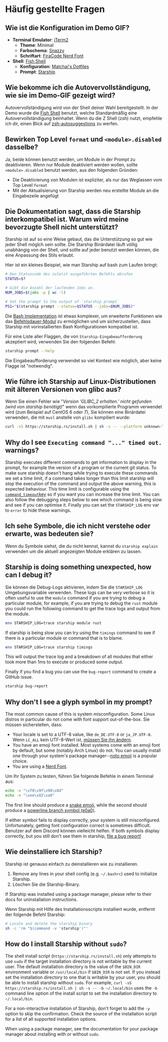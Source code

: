 # Häufig gestellte Fragen

## Wie ist die Konfiguration im Demo GIF?

- **Terminal Emulator**: [iTerm2](https://iterm2.com/)
  - **Theme**: Minimal
  - **Farbschema**: [Snazzy](https://github.com/sindresorhus/iterm2-snazzy)
  - **Schriftart**: [FiraCode Nerd Font](https://www.nerdfonts.com/font-downloads)
- **Shell**: [Fish Shell](https://fishshell.com/)
  - **Konfiguration**: [Matchai's Dotfiles](https://github.com/matchai/dotfiles/blob/b6c6a701d0af8d145a8370288c00bb9f0648b5c2/.config/fish/config.fish)
  - **Prompt**: [Starship](https://starship.rs/)

## Wie bekomme ich die Autovervollständigung, wie sie im Demo-GIF gezeigt wird?

Autovervollständigung wird von der Shell deiner Wahl bereitgestellt. In der Demo wurde die [Fish Shell](https://fishshell.com/) benutzt, welche Standardmäßig eine Autovervollständigung beinhaltet. Wenn du die Z Shell (zsh) nutzt, empfehle ich dir, einen Blick auf [zsh-autosuggestions](https://github.com/zsh-users/zsh-autosuggestions) zu werfen.

## Bewirken Top Level `format` und `<module>.disabled`  dasselbe?

Ja, beide können benutzt werden, um Module in der Prompt zu deaktivieren. Wenn nur Module deaktiviert werden wollen, sollte `<module>.disabled` benutzt werden, aus den folgenden Gründen:

- Die Deaktivierung von Modulen ist expliziter, als nur das Weglassen vom Top Level `format`
- Mit der Aktualisierung von Starship werden neu erstellte Module an die Eingabezeile angefügt

## Die Dokumentation sagt, dass die Starship interkompatibel ist. Warum wird meine bevorzugte Shell nicht unterstützt?

Starship ist auf so eine Weise gebaut, das die Unterstützung so gut wie jeder Shell möglch sein sollte. Die Starship Binärdatei läuft völlig unabhängig von der Shell, und sollte auf jeder benutzt werden können, die eine Anpassung des Stils erlaubt.

Hier ist ein kleines Beispiel, wie man Starship auf bash zum Laufen bringt:

```sh
# Den Statuscode des zuletzt ausgeführten Befehls abrufen
STATUS=$?

# Gibt die Anzahl der laufenden Jobs an.
NUM_JOBS=$(jobs -p | wc -l)

# Set the prompt to the output of `starship prompt`
PS1="$(starship prompt --status=$STATUS --jobs=$NUM_JOBS)"
```

Die [Bash Implementation](https://github.com/starship/starship/blob/master/src/init/starship.bash) ist etwas komplexer, um erweiterte Funktionen wie das [Befehlsdauer-Modul](https://starship.rs/config/#command-duration) zu ermöglichen und um sicherzustellen, dass Starship mit vorinstallierten Bash Konfigurationen kompatibel ist.

Für eine Liste aller Flaggen, die von `Starship-Eingabeaufforderung` akzeptiert wird, verwenden Sie den folgenden Befehl:

```sh
starship prompt --help
```

Die Eingabeaufforderung verwendet so viel Kontext wie möglich, aber keine Flagge ist "notwendig".

## Wie führe ich Starship auf Linux-Distributionen mit älteren Versionen von glibc aus?

Wenn Sie einen Fehler wie "_Version 'GLIBC_2 erhalten.' nicht gefunden (wird von starship benötigt)_" wenn das vorkompilierte Programm verwendet wird (zum Beispiel auf CentOS 6 oder 7), Sie können eine Binärdatei verwenden, die mit `musl` anstelle von `glibc` kompiliert wurde:

```sh
curl -sS https://starship.rs/install.sh | sh -s -- --platform unknown-linux-musl
```

## Why do I see `Executing command "..." timed out.` warnings?

Starship executes different commands to get information to display in the prompt, for example the version of a program or the current git status. To make sure starship doesn't hang while trying to execute these commands we set a time limit, if a command takes longer than this limit starship will stop the execution of the command and output the above warning, this is expected behaviour. This time limit is configurable using the [`command_timeout`key](../config/#prompt) so if you want you can increase the time limit. You can also follow the debugging steps below to see which command is being slow and see if you can optimise it. Finally you can set the `STARSHIP_LOG` env var to `error` to hide these warnings.

## Ich sehe Symbole, die ich nicht verstehe oder erwarte, was bedeuten sie?

Wenn du Symbole siehst, die du nicht kennst, kannst du `starship explain` verwenden um die aktuell angezeigten Module erklären zu lassen.

## Starship is doing something unexpected, how can I debug it?

Sie können die Debug-Logs aktivieren, indem Sie die `STARSHIP_LOG` Umgebungsvariable verwenden. These logs can be very verbose so it is often useful to use the `module` command if you are trying to debug a particular module, for example, if you are trying to debug the `rust` module you could run the following command to get the trace logs and output from the module.

```sh
env STARSHIP_LOG=trace starship module rust
```

If starship is being slow you can try using the `timings` command to see if there is a particular module or command that is to blame.

```sh
env STARSHIP_LOG=trace starship timings
```

This will output the trace log and a breakdown of all modules that either took more than 1ms to execute or produced some output.

Finally if you find a bug you can use the `bug-report` command to create a GitHub issue.

```sh
starship bug-report
```

## Why don't I see a glyph symbol in my prompt?

The most common cause of this is system misconfiguration. Some Linux distros in particular do not come with font support out-of-the-box. Sie müssen sicherstellen, dass:

- Your locale is set to a UTF-8 value, like `de_DE.UTF-8` or `ja_JP.UTF-8`. Wenn `LC_ALL` kein UTF-8-Wert ist, [müssen Sie ihn ändern](https://www.tecmint.com/set-system-locales-in-linux/).
- You have an emoji font installed. Most systems come with an emoji font by default, but some (notably Arch Linux) do not. You can usually install one through your system's package manager--[noto emoji](https://www.google.com/get/noto/help/emoji/) is a popular choice.
- You are using a [Nerd Font](https://www.nerdfonts.com/).

Um Ihr System zu testen, führen Sie folgende Befehle in einem Terminal aus:

```sh
echo -e "\xf0\x9f\x90\x8d"
echo -e "\xee\x82\xa0"
```

The first line should produce a [snake emoji](https://emojipedia.org/snake/), while the second should produce a [powerline branch symbol (e0a0)](https://github.com/ryanoasis/powerline-extra-symbols#glyphs).

If either symbol fails to display correctly, your system is still misconfigured. Unfortunately, getting font configuration correct is sometimes difficult. Benutzer auf dem Discord können vielleicht helfen. If both symbols display correctly, but you still don't see them in starship, [file a bug report!](https://github.com/starship/starship/issues/new/choose)

## Wie deinstalliere ich Starship?

Starship ist genauso einfach zu deinstallieren wie zu installieren.

1. Remove any lines in your shell config (e.g. `~/.bashrc`) used to initialize Starship.
1. Löschen Sie die Starship-Binary.

If Starship was installed using a package manager, please refer to their docs for uninstallation instructions.

Wenn Starship mit Hilfe des Installationsscripts installiert wurde, entfernt der folgende Befehl Starship:

```sh
# Locate and delete the starship binary
sh -c 'rm "$(command -v 'starship')"'
```

## How do I install Starship without `sudo`?

The shell install script (`https://starship.rs/install.sh`) only attempts to use `sudo` if the target installation directory is not writable by the current user. The default installation directory is the value of the `$BIN_DIR` environment variable or `/usr/local/bin` if `$BIN_DIR` is not set. If you instead set the installation directory to one that is writable by your user, you should be able to install starship without `sudo`. For example, `curl -sS https://starship.rs/install.sh | sh -s -- -b ~/.local/bin` uses the `-b` command line option of the install script to set the installation directory to `~/.local/bin`.

For a non-interactive installation of Starship, don't forget to add the `-y` option to skip the confirmation. Check the source of the installation script for a list of all supported installation options.

When using a package manager, see the documentation for your package manager about installing with or without `sudo`.
